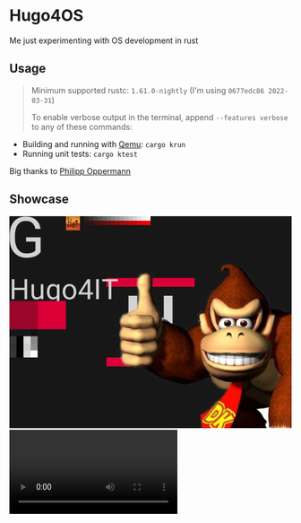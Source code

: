 # Hugo4OS

Me just experimenting with OS development in rust

## Usage

> Minimum supported rustc: `1.61.0-nightly` (I'm using `0677edc86 2022-03-31`)
>
> To enable verbose output in the terminal, append `--features verbose` to any of these commands:

- Building and running with [Qemu](https://www.qemu.org/): `cargo krun`
- Running unit tests: `cargo ktest`

Big thanks to [Philipp Oppermann](https://os.phil-opp.com/)

## Showcase

![wowie](./.github/showcase/screenshot-2022-04-03_19-03-52.png)
![wowie2](./.github/showcase/Hugo4OS.mp4)